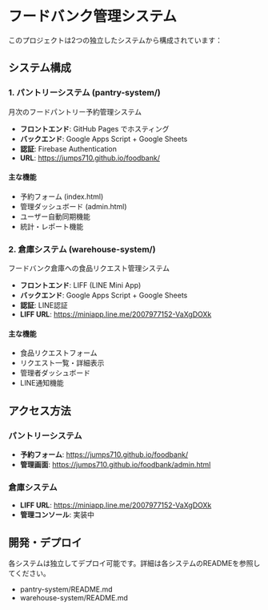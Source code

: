 # フードバンク管理システム

このプロジェクトは2つの独立したシステムから構成されています：

## システム構成

### 1. パントリーシステム (pantry-system/)
月次のフードパントリー予約管理システム

- **フロントエンド**: GitHub Pages でホスティング
- **バックエンド**: Google Apps Script + Google Sheets
- **認証**: Firebase Authentication
- **URL**: https://jumps710.github.io/foodbank/

#### 主な機能
- 予約フォーム (index.html)
- 管理ダッシュボード (admin.html)
- ユーザー自動同期機能
- 統計・レポート機能

### 2. 倉庫システム (warehouse-system/)
フードバンク倉庫への食品リクエスト管理システム

- **フロントエンド**: LIFF (LINE Mini App)
- **バックエンド**: Google Apps Script + Google Sheets
- **認証**: LINE認証
- **LIFF URL**: https://miniapp.line.me/2007977152-VaXgDOXk

#### 主な機能
- 食品リクエストフォーム
- リクエスト一覧・詳細表示
- 管理者ダッシュボード
- LINE通知機能

## アクセス方法

### パントリーシステム
- **予約フォーム**: https://jumps710.github.io/foodbank/
- **管理画面**: https://jumps710.github.io/foodbank/admin.html

### 倉庫システム
- **LIFF URL**: https://miniapp.line.me/2007977152-VaXgDOXk
- **管理コンソール**: 実装中

## 開発・デプロイ

各システムは独立してデプロイ可能です。詳細は各システムのREADMEを参照してください。

- pantry-system/README.md
- warehouse-system/README.md